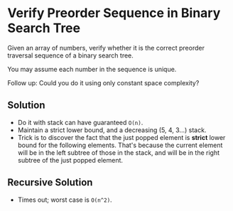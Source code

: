 # Verify Preorder Sequence in Binary Search Tree

Given an array of numbers, verify whether it is the correct preorder traversal sequence of a binary search tree.

You may assume each number in the sequence is unique.

Follow up:
Could you do it using only constant space complexity?

## Solution

* Do it with stack can have guaranteed `O(n)`.
* Maintain a strict lower bound, and a decreasing (5, 4, 3...) stack.
* Trick is to discover the fact that the just popped element is
  __strict__ lower bound for the following elements. That's because
  the current element will be in the left subtree of those in the stack,
  and will be in the right subtree of the just popped element.

## Recursive Solution

* Times out; worst case is `O(n^2)`.